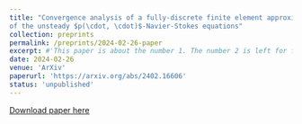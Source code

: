 ```yaml
---
title: "Convergence analysis of a fully-discrete finite element approximation
of the unsteady $p(\cdot, \cdot)$-Navier-Stokes equations"
collection: preprints
permalink: /preprints/2024-02-26-paper
excerpt: #'This paper is about the number 1. The number 2 is left for future work.'
date: 2024-02-26
venue: 'ArXiv'
paperurl: 'https://arxiv.org/abs/2402.16606'
status: 'unpublished'
---
```


[Download paper here](https://arxiv.org/pdf/2402.16606) 


